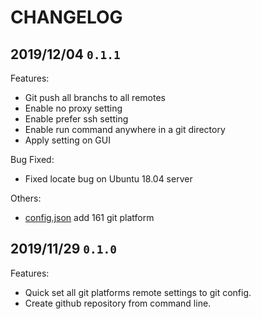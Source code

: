# CHANGELOG

## 2019/12/04 `0.1.1`

Features:

- Git push all branchs to all remotes
- Enable no proxy setting
- Enable prefer ssh setting
- Enable run command anywhere in a git directory
- Apply setting on GUI

Bug Fixed:

- Fixed locate bug on Ubuntu 18.04 server

Others:

- [config.json](config/config.json) add 161 git platform

## 2019/11/29 `0.1.0`

Features:

- Quick set all git platforms remote settings to git config.
- Create github repository from command line.